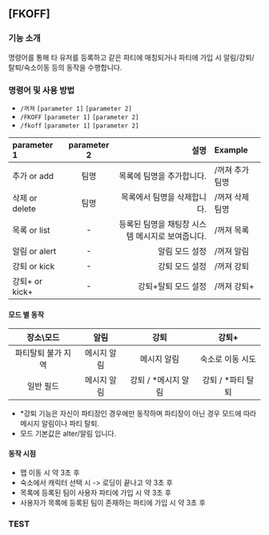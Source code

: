 ## [FKOFF]

### 기능 소개

명령어를 통해 타 유저를 등록하고 같은 파티에 매칭되거나 파티에 가입 시 알림/강퇴/탈퇴/숙소이동 등의 동작을 수행합니다. 


### 명령어 및 사용 방법

- ``/꺼져`` ``[parameter 1]`` ``[parameter 2]``
- ``/FKOFF`` ``[parameter 1]`` ``[parameter 2]``
- ``/fkoff`` ``[parameter 1]`` ``[parameter 2]``

| parameter 1 | parameter 2 | 설명 | Example |
|:---|:---:|---:|:---|
| 추가 or add | 팀명 | 목록에 팀명을 추가합니다. | /꺼져 추가 팀명 |
| 삭제 or delete | 팀명 | 목록에서 팀명을 삭제합니다. | /꺼져 삭제 팀명 |
| 목록 or list | - | 등록된 팀명을 채팅창 시스템 메시지로 보여줍니다. | /꺼져 목록 |
| 알림 or alert | - | 알림 모드 설정 | /꺼져 알림 |
| 강퇴 or kick | - | 강퇴 모드 설정 | /꺼져 강퇴 |
| 강퇴+ or kick+ | - | 강퇴+탈퇴 모드 설정 | /꺼져 강퇴+ |

#### 모드 별 동작

| 장소\모드 | 알림 | 강퇴 | 강퇴+ | 
|:---:|:---:|:---:|:---:|
| 파티탈퇴 불가 지역 | 메시지 알림 | 메시지 알림 | 숙소로 이동 시도 |
| 일반 필드 | 메시지 알림 | 강퇴 / *메시지 알림 | 강퇴 / *파티 탈퇴 |

- *강퇴 기능은 자신이 파티장인 경우에만 동작하며 파티장이 아닌 경우 
     모드에 따라 메시지 알림이나 파티 탈퇴.
- 모드 기본값은 alter/알림 입니다.



#### 동작 시점

- 맵 이동 시 약 3초 후
- 숙소에서 캐릭터 선택 시 -> 로딩이 끝나고 약 3초 후
- 목록에 등록된 팀이 사용자 파티에 가입 시 약 3초 후
- 사용자가 목록에 등록된 팀이 존재하는 파티에 가입 시 약 3초 후


### TEST

